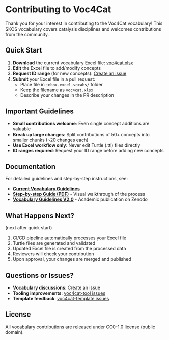 # Contributing to Voc4Cat

Thank you for your interest in contributing to the Voc4Cat vocabulary! This SKOS vocabulary covers catalysis disciplines and welcomes contributions from the community.

## Quick Start

1. **Download** the current vocabulary Excel file: [voc4cat.xlsx](https://nfdi4cat.github.io/voc4cat/dev/voc4cat.xlsx)
2. **Edit** the Excel file to add/modify concepts
3. **Request ID range** (for new concepts): [Create an issue](https://github.com/nfdi4cat/voc4cat/issues/new/choose)
4. **Submit** your Excel file in a pull request:
   - Place file in `inbox-excel-vocabs/` folder
   - Keep the filename as `voc4cat.xlsx`
   - Describe your changes in the PR description

## Important Guidelines

- **Small contributions welcome**: Even single concept additions are valuable
- **Break up large changes**: Split contributions of 50+ concepts into smaller chunks (~20 changes each)
- **Use Excel workflow only**: Never edit Turtle (.ttl) files directly
- **ID ranges required**: Request your ID range before adding new concepts

## Documentation

For detailed guidelines and step-by-step instructions, see:

- **[Current Vocabulary Guidelines](https://nfdi4cat.github.io/voc4cat/docs_usage/guidelines.html)**
- **[Step-by-step Guide (PDF)](https://zenodo.org/records/13757351)** - Visual walkthrough of the process
- **[Vocabulary Guidelines V2.0](https://doi.org/10.5281/zenodo.13773255)** - Academic publication on Zenodo

## What Happens Next?

(next after quick start)

1. CI/CD pipeline automatically processes your Excel file
2. Turtle files are generated and validated
3. Updated Excel file is created from the processed data
4. Reviewers will check your contribution
5. Upon approval, your changes are merged and published

## Questions or Issues?

- **Vocabulary discussions**: [Create an issue](https://github.com/nfdi4cat/voc4cat/issues)
- **Tooling improvements**: [voc4cat-tool issues](https://github.com/nfdi4cat/voc4cat-tool/issues)
- **Template feedback**: [voc4cat-template issues](https://github.com/nfdi4cat/voc4cat-template/issues)

## License

All vocabulary contributions are released under CC0-1.0 license (public domain).
